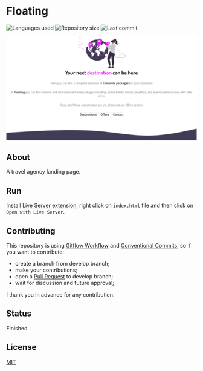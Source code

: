 # Floating

![Languages used](https://img.shields.io/github/languages/count/isadfrn/floating?style=flat-square)
![Repository size](https://img.shields.io/github/repo-size/isadfrn/floating?style=flat-square)
![Last commit](https://img.shields.io/github/last-commit/isadfrn/floating?style=flat-square)

![](./assets/img/demo.png)

## About

A travel agency landing page.

## Run

Install [Live Server extension](https://marketplace.visualstudio.com/items?itemName=ritwickdey.LiveServer), right click on `index.html` file and then click on `Open with Live Server`.

## Contributing

This repository is using [Gitflow Workflow](https://www.atlassian.com/git/tutorials/comparing-workflows/gitflow-workflow) and [Conventional Commits](https://www.conventionalcommits.org/en/v1.0.0/), so if you want to contribute:

- create a branch from develop branch;
- make your contributions;
- open a [Pull Request](https://docs.github.com/en/pull-requests/collaborating-with-pull-requests/proposing-changes-to-your-work-with-pull-requests/creating-a-pull-request) to develop branch;
- wait for discussion and future approval;

I thank you in advance for any contribution.

## Status

Finished

## License

[MIT](./LICENSE)
